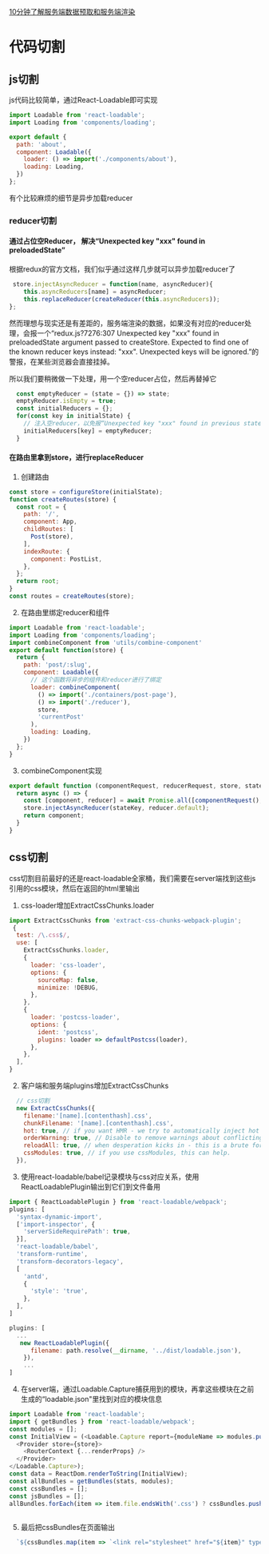 [10分钟了解服务端数据预取和服务端渲染](./prefetch.md)
# 代码切割
## js切割
js代码比较简单，通过React-Loadable即可实现
```js
import Loadable from 'react-loadable';
import Loading from 'components/loading';

export default {
  path: 'about',
  component: Loadable({
    loader: () => import('./components/about'),
    loading: Loading,
  })
};
```
有个比较麻烦的细节是异步加载reducer
### reducer切割
#### 通过占位空Reducer， 解决“Unexpected key "xxx" found in preloadedState”
根据redux的官方文档，我们似乎通过这样几步就可以异步加载reducer了
``` js
 store.injectAsyncReducer = function(name, asyncReducer){
    this.asyncReducers[name] = asyncReducer;
    this.replaceReducer(createReducer(this.asyncReducers));
};
```
然而理想与现实还是有差距的，服务端渲染的数据，如果没有对应的reducer处理，会报一个“redux.js?7276:307 Unexpected key "xxx" found in preloadedState argument passed to createStore. Expected to find one of the known reducer keys instead: "xxx". Unexpected keys will be ignored.”的警报，在某些浏览器会直接挂掉。

所以我们要稍微做一下处理，用一个空reducer占位，然后再替掉它
``` js
  const emptyReducer = (state = {}) => state;
  emptyReducer.isEmpty = true;
  const initialReducers = {};
  for(const key in initialState) {
    // 注入空reducer，以免报“Unexpected key "xxx" found in previous state”
    initialReducers[key] = emptyReducer;
  }
```
#### 在路由里拿到store，进行replaceReducer
1. 创建路由
``` js
const store = configureStore(initialState);
function createRoutes(store) {
  const root = {
    path: '/',
    component: App,
    childRoutes: [
      Post(store),
    ],
    indexRoute: {
      component: PostList,
    },
  };
  return root;
}
const routes = createRoutes(store);
```
2. 在路由里绑定reducer和组件
``` js
import Loadable from 'react-loadable';
import Loading from 'components/loading';
import combineComponent from 'utils/combine-component'
export default function(store) {
  return {
    path: 'post/:slug',
    component: Loadable({
      // 这个函数将异步的组件和reducer进行了绑定
      loader: combineComponent(
        () => import('./containers/post-page'),
        () => import('./reducer'), 
        store,
        'currentPost'
      ),
      loading: Loading,
    })
  };
}
```
3. combineComponent实现
``` js
export default function (componentRequest, reducerRequest, store, stateKey) {
  return async () => {
    const [component, reducer] = await Promise.all([componentRequest(), reducerRequest()]);
    store.injectAsyncReducer(stateKey, reducer.default);
    return component;
  }
}
```
## css切割
css切割目前最好的还是react-loadable全家桶，我们需要在server端找到这些js引用的css模块，然后在返回的html里输出
1. css-loader增加ExtractCssChunks.loader
``` js
import ExtractCssChunks from 'extract-css-chunks-webpack-plugin';
 {
  test: /\.css$/,
  use: [
    ExtractCssChunks.loader,
    {
      loader: 'css-loader',
      options: {
        sourceMap: false,
        minimize: !DEBUG,
      },
    },
    {
      loader: 'postcss-loader',
      options: {
        ident: 'postcss',
        plugins: loader => defaultPostcss(loader),
      },
    },
  ],
}
```
2. 客户端和服务端plugins增加ExtractCssChunks
``` js
  // css切割
  new ExtractCssChunks({
    filename:'[name].[contenthash].css',
    chunkFilename: '[name].[contenthash].css',
    hot: true, // if you want HMR - we try to automatically inject hot reloading but if it's not working, add it to the config
    orderWarning: true, // Disable to remove warnings about conflicting order between imports
    reloadAll: true, // when desperation kicks in - this is a brute force HMR flag
    cssModules: true, // if you use cssModules, this can help.
  }),
```
3. 使用react-loadable/babel记录模块与css对应关系，使用ReactLoadablePlugin输出到它们到文件备用
``` js
import { ReactLoadablePlugin } from 'react-loadable/webpack';
plugins: [
  'syntax-dynamic-import',
  ['import-inspector', {
    'serverSideRequirePath': true,
  }],
  'react-loadable/babel',
  'transform-runtime',
  'transform-decorators-legacy',
  [
    'antd',
    {
      'style': 'true',
    },
  ],
]

plugins: [
  ...
   new ReactLoadablePlugin({
      filename: path.resolve(__dirname, '../dist/loadable.json'),
    }),
    ...
]
```
4. 在server端，通过Loadable.Capture捕获用到的模块，再拿这些模块在之前生成的“loadable.json"里找到对应的模块信息
``` js
import Loadable from 'react-loadable';
import { getBundles } from 'react-loadable/webpack';
const modules = [];
const InitialView = (<Loadable.Capture report={moduleName => modules.push(moduleName)}>
  <Provider store={store}>
    <RouterContext {...renderProps} />
  </Provider>
</Loadable.Capture>);
const data = ReactDom.renderToString(InitialView);
const allBundles = getBundles(stats, modules);
const cssBundles = [];
const jsBundles = [];
allBundles.forEach(item => item.file.endsWith('.css') ? cssBundles.push(item.publicPath) : jsBundles.push(item.publicPath) );
           
```
5. 最后把cssBundles在页面输出
``` js
  `${cssBundles.map(item => `<link rel="stylesheet" href="${item}" type="text/css" />`)}`
```







